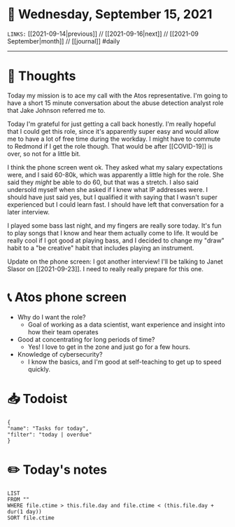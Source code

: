 # 📅 Wednesday, September 15, 2021
`LINKS:` [[2021-09-14|previous]] // [[2021-09-16|next]] // [[2021-09 September|month]] // [[journal]] 
#daily

---
# 💭 Thoughts
Today my mission is to ace my call with the Atos representative. I'm going to have a short 15 minute conversation about the abuse detection analyst role that Jake Johnson referred me to. 

Today I'm grateful for just getting a call back honestly. I'm really hopeful that I could get this role, since it's apparently super easy and would allow me to have a lot of free time during the workday. I might have to commute to Redmond if I get the role though. That would be after [[COVID-19]] is over, so not for a little bit. 

I think the phone screen went ok. They asked what my salary expectations were, and I said 60-80k, which was apparently a little high for the role. She said they *might* be able to do 60, but that was a stretch. I also said undersold myself when she asked if I knew what IP addresses were. I should have just said yes, but I qualified it with saying that I wasn't super experienced but I could learn fast. I should have left that conversation for a later interview. 

I played some bass last night, and my fingers are really sore today. It's fun to play songs that I know and hear them actually come to life. It would be really cool if I got good at playing bass, and I decided to change my "draw" habit to a "be creative" habit that includes playing an instrument. 

Update on the phone screen: I got another interview! I'll be talking to Janet Slasor on [[2021-09-23]]. I need to really really prepare for this one. 

# 📞 Atos phone screen
- Why do I want the role?
	- Goal of working as a data scientist, want experience and insight into how their team operates
- Good at concentrating for long periods of time?
	- Yes! I love to get in the zone and just go for a few hours.
- Knowledge of cybersecurity?
	- I know the basics, and I'm good at self-teaching to get up to speed quickly. 

# 📥 Todoist
```todoist
{
"name": "Tasks for today",
"filter": "today | overdue"
}
```

# ✏️ Today's notes
```dataview
LIST 
FROM ""
WHERE file.ctime > this.file.day and file.ctime < (this.file.day + dur(1 day))
SORT file.ctime
```
